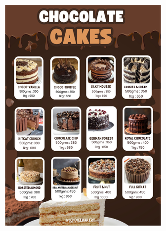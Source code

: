 <!DOCTYPE html>
<html lang="en">
<head>
  <meta charset="UTF-8">
  
</head>
<body>

  <img src="menu.jpg" alt="Menu Image">

</body>
</html>
